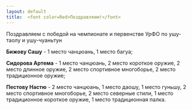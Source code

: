 ```yaml
---
layout: default
title:  <font color=Red>Поздравляем!</font>
---
```

Поздравляем с победой на чемпионате и первенстве УрФО по ушу-таолу и ушу-чуаньтун

**Бижову Сашу** - 1 место чанцюань, 1 место багуа;

**Сидорова Артема** - 1 место чанцюань, 2 место короткое оружие, 2 место длинное оружие, 2 место спортивное многоборье, 2 место традиционное оружие;

**Пестову Настю** - 2 место чанцюань, 1 место даошу, 1 место гуньшу, 2 место спортивное многоборье, 2 место северные стили, 1 место традиционное короткое оружие, 1 место традиционная палка.
